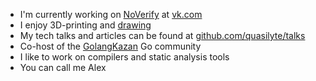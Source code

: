 * I'm currently working on [NoVerify](https://github.com/VKCOM/noverify) at [vk.com](github.com/VKCOM/)
* I enjoy 3D-printing and [drawing](https://quasilyte.dev/gopherkon/)
* My tech talks and articles can be found at [github.com/quasilyte/talks](https://github.com/quasilyte/talks)
* Co-host of the [GolangKazan](GolangKazan.github.io/en) Go community
* I like to work on compilers and static analysis tools
* You can call me Alex
